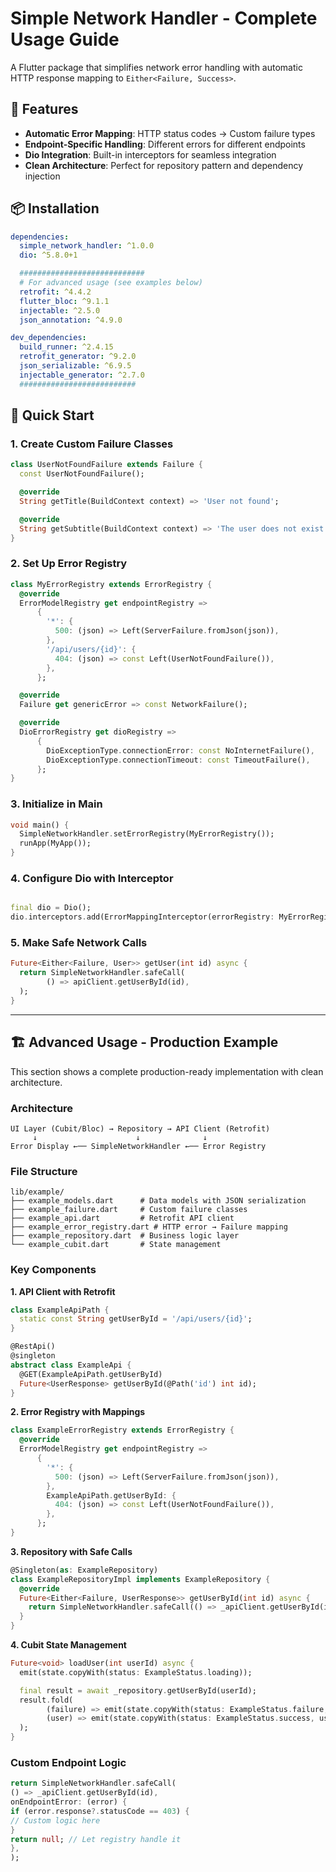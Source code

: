 # Simple Network Handler - Complete Usage Guide

A Flutter package that simplifies network error handling with automatic HTTP response mapping to
`Either<Failure, Success>`.

## 🚀 Features

- **Automatic Error Mapping**: HTTP status codes → Custom failure types
- **Endpoint-Specific Handling**: Different errors for different endpoints
- **Dio Integration**: Built-in interceptors for seamless integration
- **Clean Architecture**: Perfect for repository pattern and dependency injection

## 📦 Installation

```yaml
dependencies:
  simple_network_handler: ^1.0.0
  dio: ^5.8.0+1

  ############################
  # For advanced usage (see examples below)
  retrofit: ^4.4.2
  flutter_bloc: ^9.1.1
  injectable: ^2.5.0
  json_annotation: ^4.9.0

dev_dependencies:
  build_runner: ^2.4.15
  retrofit_generator: ^9.2.0
  json_serializable: ^6.9.5
  injectable_generator: ^2.7.0
  ##########################
```

## 🚀 Quick Start

### 1. Create Custom Failure Classes

```dart
class UserNotFoundFailure extends Failure {
  const UserNotFoundFailure();

  @override
  String getTitle(BuildContext context) => 'User not found';

  @override
  String getSubtitle(BuildContext context) => 'The user does not exist.';
}
```

### 2. Set Up Error Registry

```dart
class MyErrorRegistry extends ErrorRegistry {
  @override
  ErrorModelRegistry get endpointRegistry =>
      {
        '*': {
          500: (json) => Left(ServerFailure.fromJson(json)),
        },
        '/api/users/{id}': {
          404: (json) => const Left(UserNotFoundFailure()),
        },
      };

  @override
  Failure get genericError => const NetworkFailure();

  @override
  DioErrorRegistry get dioRegistry =>
      {
        DioExceptionType.connectionError: const NoInternetFailure(),
        DioExceptionType.connectionTimeout: const TimeoutFailure(),
      };
}
```

### 3. Initialize in Main

```dart
void main() {
  SimpleNetworkHandler.setErrorRegistry(MyErrorRegistry());
  runApp(MyApp());
}
```

### 4. Configure Dio with Interceptor

```dart

final dio = Dio();
dio.interceptors.add(ErrorMappingInterceptor(errorRegistry: MyErrorRegistry()));
```

### 5. Make Safe Network Calls

```dart
Future<Either<Failure, User>> getUser(int id) async {
  return SimpleNetworkHandler.safeCall(
        () => apiClient.getUserById(id),
  );
}
```

---

## 🏗️ Advanced Usage - Production Example

This section shows a complete production-ready implementation with clean architecture.

### Architecture

```
UI Layer (Cubit/Bloc) → Repository → API Client (Retrofit)
     ↓                      ↓              ↓
Error Display ←── SimpleNetworkHandler ←── Error Registry
```

### File Structure

```
lib/example/
├── example_models.dart      # Data models with JSON serialization
├── example_failure.dart     # Custom failure classes
├── example_api.dart         # Retrofit API client
├── example_error_registry.dart # HTTP error → Failure mapping
├── example_repository.dart  # Business logic layer
└── example_cubit.dart       # State management
```

### Key Components

**1. API Client with Retrofit**

```dart
class ExampleApiPath {
  static const String getUserById = '/api/users/{id}';
}

@RestApi()
@singleton
abstract class ExampleApi {
  @GET(ExampleApiPath.getUserById)
  Future<UserResponse> getUserById(@Path('id') int id);
}
```

**2. Error Registry with Mappings**

```dart
class ExampleErrorRegistry extends ErrorRegistry {
  @override
  ErrorModelRegistry get endpointRegistry =>
      {
        '*': {
          500: (json) => Left(ServerFailure.fromJson(json)),
        },
        ExampleApiPath.getUserById: {
          404: (json) => const Left(UserNotFoundFailure()),
        },
      };
}
```

**3. Repository with Safe Calls**

```dart
@Singleton(as: ExampleRepository)
class ExampleRepositoryImpl implements ExampleRepository {
  @override
  Future<Either<Failure, UserResponse>> getUserById(int id) async {
    return SimpleNetworkHandler.safeCall(() => _apiClient.getUserById(id));
  }
}
```

**4. Cubit State Management**

```dart
Future<void> loadUser(int userId) async {
  emit(state.copyWith(status: ExampleStatus.loading));

  final result = await _repository.getUserById(userId);
  result.fold(
        (failure) => emit(state.copyWith(status: ExampleStatus.failure, error: failure)),
        (user) => emit(state.copyWith(status: ExampleStatus.success, user: user)),
  );
}
```

### Custom Endpoint Logic

```dart
return SimpleNetworkHandler.safeCall(
() => _apiClient.getUserById(id),
onEndpointError: (error) {
if (error.response?.statusCode == 403) {
// Custom logic here
}
return null; // Let registry handle it
},
);
```